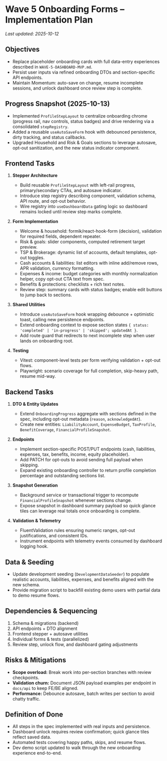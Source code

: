 # Wave 5 Onboarding Forms – Implementation Plan

_Last updated: 2025-10-12_

## Objectives
- Replace placeholder onboarding cards with full data-entry experiences described in `WAVE-5-DASHBOARD-MVP.md`.
- Persist user inputs via refined onboarding DTOs and section-specific API endpoints.
- Maintain Momentum: auto-save on change, resume incomplete sessions, and unlock dashboard once review step is complete.

## Progress Snapshot (2025-10-13)
- Implemented `ProfileStepLayout` to centralize onboarding chrome (progress rail, nav controls, status badges) and drive rendering via a consolidated `stepRegistry`.
- Added a reusable `useAutoSaveForm` hook with debounced persistence, dirty tracking, and status callbacks.
- Upgraded Household and Risk & Goals sections to leverage autosave, opt-out sanitization, and the new status indicator component.

## Frontend Tasks
1. **Stepper Architecture**
   - Build reusable `ProfileStepLayout` with left-rail progress, primary/secondary CTAs, and autosave indicator.
   - Introduce step registry describing component, validation schema, API route, and opt-out behavior.
   - Wire registry into `useDashboardData` gating logic so dashboard remains locked until review step marks complete.

2. **Form Implementation**
   - Welcome & household: formik/react-hook-form (decision), validation for required fields, dependent repeater.
   - Risk & goals: slider components, computed retirement target preview.
   - TSP & Brokerage: dynamic list of accounts, default templates, opt-out toggles.
   - Cash accounts & liabilities: list editors with inline add/remove rows, APR validation, currency formatting.
   - Expenses & income: budget categories with monthly normalization helper, copy opt-out CTA text from spec.
   - Benefits & protections: checklists + rich text notes.
   - Review step: summary cards with status badges; enable edit buttons to jump back to sections.

3. **Shared Utilities**
   - Introduce `useAutoSaveForm` hook wrapping debounce + optimistic toast, calling new persistence endpoints.
   - Extend onboarding context to expose section states `{ status: 'completed' | 'in-progress' | 'skipped'; updatedAt }`.
   - Add route guard that redirects to next incomplete step when user lands on onboarding root.

4. **Testing**
   - Vitest: component-level tests per form verifying validation + opt-out flows.
   - Playwright: scenario coverage for full completion, skip-heavy path, resume mid-way.

## Backend Tasks
1. **DTO & Entity Updates**
   - Extend `OnboardingProgress` aggregate with sections defined in the spec, including opt-out metadata (`reason`, `acknowledgedAt`).
   - Create new entities: `LiabilityAccount`, `ExpenseBudget`, `TaxProfile`, `BenefitCoverage`, `FinancialProfileSnapshot`.

2. **Endpoints**
   - Implement section-specific POST/PUT endpoints (cash, liabilities, expenses, tax, benefits, income, equity placeholder).
   - Add PATCH for opt-outs to avoid sending full payload when skipping.
   - Expand existing onboarding controller to return profile completion percentage and outstanding sections list.

3. **Snapshot Generation**
   - Background service or transactional trigger to recompute `FinancialProfileSnapshot` whenever sections change.
   - Expose snapshot in dashboard summary payload so quick glance tiles can leverage real totals once onboarding is complete.

4. **Validation & Telemetry**
   - FluentValidation rules ensuring numeric ranges, opt-out justifications, and consistent IDs.
   - Instrument endpoints with telemetry events consumed by dashboard logging hook.

## Data & Seeding
- Update development seeding (`DevelopmentDataSeeder`) to populate realistic accounts, liabilities, expenses, and benefits aligned with the new schema.
- Provide migration script to backfill existing demo users with partial data to demo resume flows.

## Dependencies & Sequencing
1. Schema & migrations (backend)
2. API endpoints + DTO alignment
3. Frontend stepper + autosave utilities
4. Individual forms & tests (parallelized)
5. Review step, unlock flow, and dashboard gating adjustments

## Risks & Mitigations
- **Scope overload:** Break work into per-section branches with review checkpoints.
- **Validation churn:** Document JSON payload examples per endpoint in `docs/api` to keep FE/BE aligned.
- **Performance:** Debounce autosave, batch writes per section to avoid chatty traffic.

## Definition of Done
- All steps in the spec implemented with real inputs and persistence.
- Dashboard unlock requires review confirmation; quick glance tiles reflect saved data.
- Automated tests covering happy paths, skips, and resume flows.
- Dev demo script updated to walk through the new onboarding experience end-to-end.
